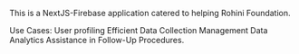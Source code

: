 This is a NextJS-Firebase application catered to helping Rohini Foundation.

Use Cases:
User profiling
Efficient Data Collection Management
Data Analytics
Assistance in Follow-Up Procedures.



